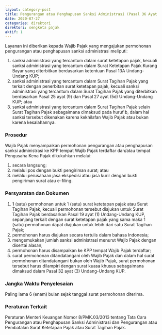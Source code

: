 ```yaml
---
layout: category-post
title: Pengurangan atau Penghapusan Sanksi Administrasi (Pasal 36 Ayat (1a) UU KUP)
date: 2020-07-27
categories: direktori
direktori: sengketa pajak
aktif: 1
---
```

Layanan ini diberikan kepada Wajib Pajak yang mengajukan permohonan pengurangan atau penghapusan sanksi administrasi meliputi:
1. sanksi administrasi yang tercantum dalam surat ketetapan pajak, kecuali sanksi administrasi yang tercantum dalam Surat Ketetapan Pajak Kurang Bayar yang diterbitkan berdasarkan ketentuan Pasal 13A Undang-Undang KUP;
2. sanksi administrasi yang tercantum dalam Surat Tagihan Pajak yang terkait dengan penerbitan surat ketetapan pajak, kecuali sanksi administrasi yang tercantum dalam Surat Tagihan Pajak yang diterbitkan berdasarkan Pasal 25 ayat (9) dan Pasal 27 ayat (5d) Undang-Undang KUP; atau
3. sanksi administrasi yang tercantum dalam Surat Tagihan Pajak selain Surat Tagihan Pajak sebagaimana dimaksud pada huruf b, dalam hal sanksi tersebut dikenakan karena kekhilafan Wajib Pajak atau bukan karena kesalahannya.

### Prosedur
Wajib Pajak menyampaikan permohonan pengurangan atau penghapusan sanksi administrasi ke KPP tempat Wajib Pajak terdaftar dan/atau tempat Pengusaha Kena Pajak dikukuhkan melalui:
1. secara langsung;
2. melalui pos dengan bukti pengiriman surat; atau
3. melalui perusahaan jasa ekspedisi atau jasa kurir dengan bukti pengiriman surat atau e-filing.

### Persyaratan dan Dokumen
1. 1 (satu) permohonan untuk 1 (satu) surat ketetapan pajak atau Surat Tagihan Pajak, kecuali permohonan tersebut diajukan untuk Surat Tagihan Pajak berdasarkan Pasal 19 ayat (1) Undang-Undang KUP, sepanjang terkait dengan surat ketetapan pajak yang sama maka 1 (satu) permohonan dapat diajukan untuk lebih dari satu Surat Tagihan Pajak;
2. permohonan harus diajukan secara tertulis dalam bahasa Indonesia;
3. mengemukakan jumlah sanksi administrasi menurut Wajib Pajak dengan disertai alasan;
4. permohonan harus disampaikan ke KPP tempat Wajib Pajak terdaftar;
5. surat permohonan ditandatangani oleh Wajib Pajak dan dalam hal surat permohonan ditandatangani bukan oleh Wajib Pajak, surat permohonan tersebut harus dilampiri dengan surat kuasa khusus sebagaimana dimaksud dalam Pasal 32 ayat (3) Undang-Undang KUP.

### Jangka Waktu Penyelesaian
Paling lama 6 (enam) bulan sejak tanggal surat permohonan diterima. 

### Peraturan Terkait
Peraturan Menteri Keuangan Nomor 8/PMK.03/2013 tentang Tata Cara Pengurangan atau Penghapusan Sanksi Administrasi dan Pengurangan atau Pembatalan Surat Ketetapan Pajak atau Surat Tagihan Pajak.